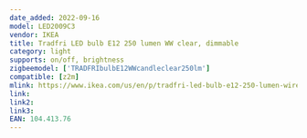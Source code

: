 ```yaml
---
date_added: 2022-09-16
model: LED2009C3
vendor: IKEA
title: Tradfri LED bulb E12 250 lumen WW clear, dimmable
category: light
supports: on/off, brightness
zigbeemodel: ['TRADFRIbulbE12WWcandleclear250lm']
compatible: [z2m]
mlink: https://www.ikea.com/us/en/p/tradfri-led-bulb-e12-250-lumen-wireless-dimmable-warm-white-chandelier-clear-10441376/
link: 
link2: 
link3: 
EAN: 104.413.76
---
```

